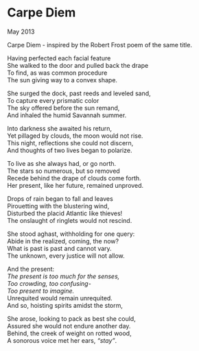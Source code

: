 # Carpe Diem

May 2013

Carpe Diem - inspired by the Robert Frost poem of the same title.

Having perfected each facial feature\
She walked to the door and pulled back the drape\
To find, as was common procedure\
The sun giving way to a convex shape.

She surged the dock, past reeds and leveled sand,\
To capture every prismatic color\
The sky offered before the sun remand,\
And inhaled the humid Savannah summer.

Into darkness she awaited his return,\
Yet pillaged by clouds, the moon would not rise.\
This night, reflections she could not discern,\
And thoughts of two lives began to polarize.

To live as she always had, or go north.\
The stars so numerous, but so removed\
Recede behind the drape of clouds come forth.\
Her present, like her future, remained unproved.

Drops of rain began to fall and leaves\
Pirouetting with the blustering wind,\
Disturbed the placid Atlantic like thieves!\
The onslaught of ringlets would not rescind.

She stood aghast, withholding for one query:\
Abide in the realized, coming, the now?\
What is past is past and cannot vary.\
The unknown, every justice will not allow.

And the present:\
    *The present is too much for the senses,\
    Too crowding, too confusing-\
    Too present to imagine.*\
Unrequited would remain unrequited.\
And so, hoisting spirits amidst the storm,

She arose, looking to pack as best she could,\
Assured she would not endure another day.\
Behind, the creek of weight on rotted wood,\
A sonorous voice met her ears, *“stay”*.
